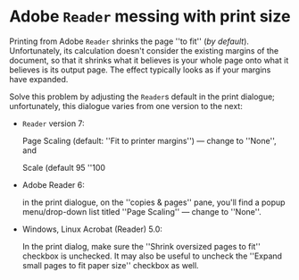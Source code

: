 # Adobe `Reader` messing with print size

Printing from Adobe `Reader` shrinks the page ''to fit''
(_by default_).  Unfortunately, its calculation doesn't consider
the existing margins of the document, so that it shrinks what it
believes is your whole page onto what it believes is its output page.
The effect typically looks as if your margins have expanded.

Solve this problem by adjusting the `Reader`s default in the
print dialogue; unfortunately, this dialogue varies from one version
to the next:
  

-  `Reader` version 7:

     Page Scaling (default: ''Fit to printer margins'')&nbsp;&mdash; change to
     ''None'', and

     Scale (default 95
     ''100
-   Adobe Reader 6:

    in the print dialogue, on the ''copies & pages'' pane, you'll find a
    popup menu/drop-down list titled ''Page Scaling''&nbsp;&mdash; change to ''None''.
-  Windows, Linux Acrobat (Reader) 5.0:

    In the print dialog, make sure the ''Shrink oversized pages to fit''
    checkbox is unchecked.  It may also be useful to uncheck the
    ''Expand small pages to fit paper size'' checkbox as well.

